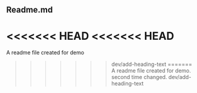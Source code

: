 ## Readme.md
<<<<<<< HEAD
<<<<<<< HEAD
=======
A readme file created for demo
>>>>>>> dev/add-heading-text
=======
A readme file created for demo.
second time changed.
>>>>>>> dev/add-heading-text
